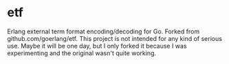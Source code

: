 etf
===

Erlang external term format encoding/decoding for Go. Forked from github.com/goerlang/etf. This project is not intended for any kind of serious use. Maybe it will be one day, but I only forked it because I was experimenting and the original wasn't quite working.
